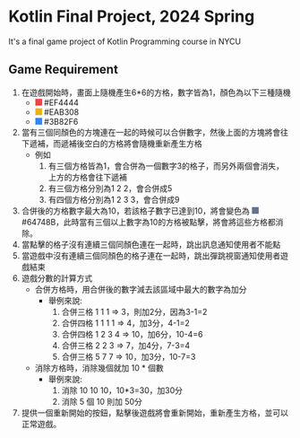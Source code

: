 # Kotlin Final Project, 2024 Spring
It's a final game project of Kotlin Programming course in NYCU
## Game Requirement
1. 在遊戲開始時，畫面上隨機產生6*6的方格，數字皆為1，顏色為以下三種隨機
    * <div style="display: inline-block; width:12px; height:12px; background-color: #EF4444;"></div> #EF4444
    * <div style="display: inline-block; width:12px; height:12px; background-color: #EAB308;"></div> #EAB308
    * <div style="display: inline-block; width:12px; height:12px; background-color: #3B82F6;"></div> #3B82F6
2. 當有三個同顏色的方塊連在一起的時候可以合併數字，然後上面的方塊將會往下遞補，而遞補後空白的方格將會隨機重新產生方格
    * 例如
        1. 有三個方格皆為1，會合併為一個數字3的格子，而另外兩個會消失，上方的方格會往下遞補
        2. 有三個方格分別為1 2 2，會合併成5
        3. 有四個方格分別為1 2 3 3，會合併成9
3. 合併後的方格數字最大為10，若該格子數字已達到10，將會變色為 <div style="display: inline-block; width:12px; height:12px; background-color: #64748B;"></div> #64748B，此時當有三個以上數字為10的方格被點擊，將會將這些方格都消除。
4. 當點擊的格子沒有連續三個同顏色連在一起時，跳出訊息通知使用者不能點
5. 當遊戲中沒有連續三個同顏色的格子連在一起時，跳出彈跳視窗通知使用者遊戲結束
6. 遊戲分數的計算方式
    * 合併方格時，用合併後的數字減去該區域中最大的數字為加分
        * 舉例來說:
            1. 合併三格 1 1 1 => 3，則加2分，因為3-1=2
            2. 合併四格 1 1 1 1 => 4，加3分，4-1=2
            3. 合併四格 1 2 3 4 => 10，加6分，10-4=6
            4. 合併三格 2 2 3 => 7，加4分，7-3=4
            5. 合併三格 5 7 7 => 10，加3分，10-7=3
    * 消除方格時，消除幾個就加 10 * 個數
        * 舉例來說:
            1. 消除 10 10 10，10*3=30，加30分
            2. 消除 5 個 10 則加 50分
7. 提供一個重新開始的按鈕，點擊後遊戲將會重新開始，重新產生方格，並可以正常遊戲。

